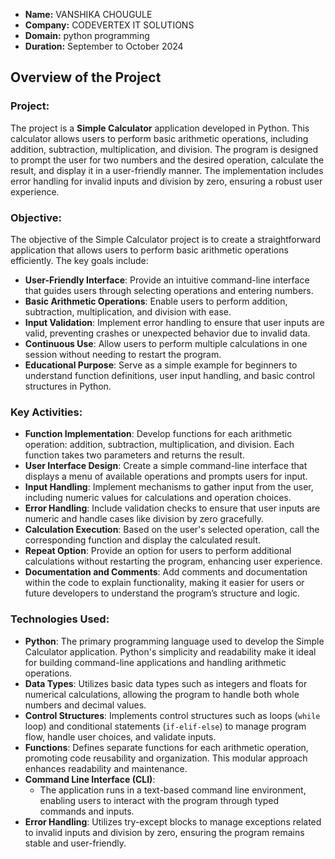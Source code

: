 - **Name:** VANSHIKA CHOUGULE
- **Company:** CODEVERTEX IT SOLUTIONS
- **Domain:** python programming 
- **Duration:** September to October 2024


## Overview of the Project

### Project: 
The project is a **Simple Calculator** application developed in Python. This calculator allows users to perform basic arithmetic operations, including addition, subtraction, multiplication, and division. The program is designed to prompt the user for two numbers and the desired operation, calculate the result, and display it in a user-friendly manner. The implementation includes error handling for invalid inputs and division by zero, ensuring a robust user experience.

### Objective:
The objective of the Simple Calculator project is to create a straightforward application that allows users to perform basic arithmetic operations efficiently. The key goals include:

- **User-Friendly Interface**: Provide an intuitive command-line interface that guides users through selecting operations and entering numbers.
- **Basic Arithmetic Operations**: Enable users to perform addition, subtraction, multiplication, and division with ease.
- **Input Validation**: Implement error handling to ensure that user inputs are valid, preventing crashes or unexpected behavior due to invalid data.
- **Continuous Use**: Allow users to perform multiple calculations in one session without needing to restart the program.
- **Educational Purpose**: Serve as a simple example for beginners to understand function definitions, user input handling, and basic control structures in Python.

### Key Activities:
- **Function Implementation**: Develop functions for each arithmetic operation: addition, subtraction, multiplication, and division. Each function takes two parameters and returns the result.
- **User Interface Design**: Create a simple command-line interface that displays a menu of available operations and prompts users for input.
- **Input Handling**: Implement mechanisms to gather input from the user, including numeric values for calculations and operation choices.
- **Error Handling**: Include validation checks to ensure that user inputs are numeric and handle cases like division by zero gracefully.
- **Calculation Execution**: Based on the user's selected operation, call the corresponding function and display the calculated result.
- **Repeat Option**: Provide an option for users to perform additional calculations without restarting the program, enhancing user experience.
- **Documentation and Comments**: Add comments and documentation within the code to explain functionality, making it easier for users or future developers to understand the program’s structure and logic.
  
### Technologies Used:
- **Python**: The primary programming language used to develop the Simple Calculator application. Python's simplicity and readability make it ideal for building command-line applications and handling arithmetic operations.
- **Data Types**: Utilizes basic data types such as integers and floats for numerical calculations, allowing the program to handle both whole numbers and decimal values.
- **Control Structures**: Implements control structures such as loops (`while` loop) and conditional statements (`if-elif-else`) to manage program flow, handle user choices, and validate inputs.
- **Functions**: Defines separate functions for each arithmetic operation, promoting code reusability and organization. This modular approach enhances readability and maintenance.
- **Command Line Interface (CLI)**:
   - The application runs in a text-based command line environment, enabling users to interact with the program through typed commands and inputs.
- **Error Handling**: Utilizes try-except blocks to manage exceptions related to invalid inputs and division by zero, ensuring the program remains stable and user-friendly.
